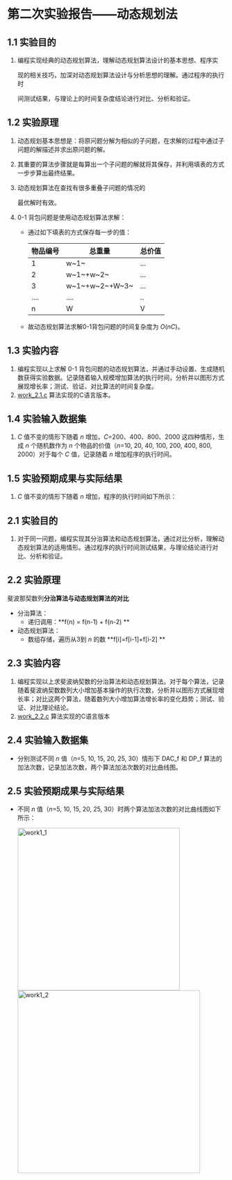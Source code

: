 # 第二次实验报告——动态规划法



## 1.1 实验目的

1. 编程实现经典的动态规划算法，理解动态规划算法设计的基本思想、程序实

   现的相关技巧，加深对动态规划算法设计与分析思想的理解。通过程序的执行时

   间测试结果，与理论上的时间复杂度结论进行对比、分析和验证。

## 1.2 实验原理

1. 动态规划基本思想是：将原问题分解为相似的子问题，在求解的过程中通过子问题的解描述并求出原问题的解。

2. 其重要的算法步骤就是每算出一个子问题的解就将其保存，并利用填表的方式一步步算出最终结果。

3. 动态规划算法在查找有很多重叠子问题的情况的

   最优解时有效。

4. 0-1 背包问题是使用动态规划算法求解：

   - 通过如下填表的方式保存每一步的值：

     | 物品编号 | 总重量         | 总价值 |
     | -------- | -------------- | ------ |
     | 1        | w~1~           | ...    |
     | 2        | w~1~+w~2~      | ...    |
     | 3        | w~1~+w~2~+W~3~ | ...    |
     | ....     | ....           | ..     |
     | n        | W              | V      |

     

   - 故动态规划算法求解0-1背包问题的时间复杂度为 *O*(*nC*)。

## 

## 1.3 实验内容

1. 编程实现以上求解 0-1 背包问题的动态规划算法，并通过手动设置、生成随机数获得实验数据。记录随着输入规模增加算法的执行时间，分析并以图形方式展现增长率；测试、验证、对比算法的时间复杂度。
2. [work_2.1.c](work_2.1.c) 算法实现的C语言版本。



## 1.4 实验输入数据集

1.  *C* 值不变的情形下随着 *n* 增加，*C*=200、400、800、2000 这四种情形，生成 *n* 个随机数作为 *n* 个物品的价值（*n*=10, 20, 40, 100, 200, 400, 800, 2000）对于每个 *C* 值，记录随着 *n* 增加程序的执行时间。

   

## 1.5 实验预期成果与实际结果

1. *C* 值不变的情形下随着 *n* 增加，程序的执行时间如下所示：







## 2.1 实验目的

1. 对于同一问题，编程实现其分治算法和动态规划算法，通过对比分析，理解动态规划算法的适用情形。通过程序的执行时间测试结果，与理论结论进行对比、分析和验证。

   

## 2.2 实验原理

斐波那契数列**分治算法与动态规划算法的对比**

- 分治算法：
  - 递归调用：**f(n) =  f(n-1) + f(n-2) **
- 动态规划算法：
  - 数组存储，遍历从3到 *n* 的数 **f[i]=f[i-1]+f[i-2] **



## 2.3 实验内容

1. 编程实现以上求斐波纳契数的分治算法和动态规划算法。对于每个算法，记录随着斐波纳契数数列大小增加基本操作的执行次数，分析并以图形方式展现增长率；对比这两个算法，随着数列大小增加算法增长率的变化趋势；测试、验证、对比理论结论。
2. [work_2.2.c](work_2.2.c) 算法实现的C语言版本





## 2.4 实验输入数据集

- 分别测试不同 *n* 值（*n*=5, 10, 15, 20, 25, 30）情形下 DAC_f 和 DP_f 算法的加法次数，记录加法次数，两个算法加法次数的对比曲线图。



## 2.5 实验预期成果与实际结果

- 不同 *n* 值（*n*=5, 10, 15, 20, 25, 30）时两个算法加法次数的对比曲线图如下所示：

  <img width="373" alt="work1_1" src="https://user-images.githubusercontent.com/86522948/174437562-06839aa8-dd44-4371-a22d-a82241d3925e.png">



  <img width="420" alt="work1_2" src="https://user-images.githubusercontent.com/86522948/174437572-701bdc0f-4c10-4c9a-bb81-32f12fdd2cd1.png">

